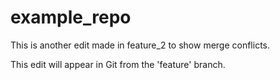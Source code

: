 # example_repo


This is another edit made in feature_2 to show merge conflicts. 

This edit will appear in Git from the 'feature' branch.

